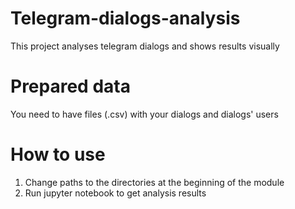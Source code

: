 # Telegram-dialogs-analysis
This project analyses telegram dialogs and shows results visually
# Prepared data
You need to have files (.csv) with your dialogs and dialogs' users
# How to use
1. Change paths to the directories at the beginning of the module
2. Run jupyter notebook to get analysis results
